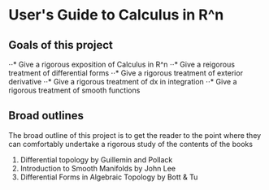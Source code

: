 # User's Guide to Calculus in R^n

## Goals of this project

⋅⋅* Give a rigorous exposition of Calculus in R^n
⋅⋅* Give a reigorous treatment of differential forms
⋅⋅* Give a rigorous treatment of exterior derivative
⋅⋅* Give a rigorous treatment of dx in integration
⋅⋅* Give a rigorous treatment of smooth functions

## Broad outlines

The broad outline of this project is to get the reader to the point where they can comfortably undertake a rigorous study of the contents of the books

1. Differential topology by Guillemin and Pollack
2. Introduction to Smooth Manifolds by John Lee
3. Differential Forms in Algebraic Topology by Bott & Tu
